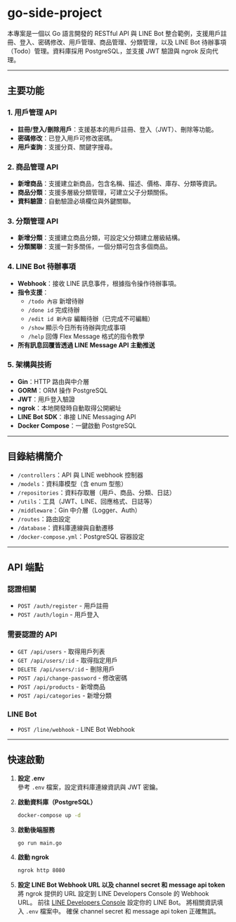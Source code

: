 # go-side-project

本專案是一個以 Go 語言開發的 RESTful API 與 LINE Bot 整合範例，支援用戶註冊、登入、密碼修改、用戶管理、商品管理、分類管理，以及 LINE Bot 待辦事項（Todo）管理。資料庫採用 PostgreSQL，並支援 JWT 驗證與 ngrok 反向代理。

---

## 主要功能

### 1. 用戶管理 API
- **註冊/登入/刪除用戶**：支援基本的用戶註冊、登入（JWT）、刪除等功能。
- **密碼修改**：已登入用戶可修改密碼。
- **用戶查詢**：支援分頁、關鍵字搜尋。

### 2. 商品管理 API
- **新增商品**：支援建立新商品，包含名稱、描述、價格、庫存、分類等資訊。
- **商品分類**：支援多層級分類管理，可建立父子分類關係。
- **資料驗證**：自動驗證必填欄位與外鍵關聯。

### 3. 分類管理 API
- **新增分類**：支援建立商品分類，可設定父分類建立層級結構。
- **分類關聯**：支援一對多關係，一個分類可包含多個商品。

### 4. LINE Bot 待辦事項
- **Webhook**：接收 LINE 訊息事件，根據指令操作待辦事項。
- **指令支援**：
  - `/todo 內容` 新增待辦
  - `/done id` 完成待辦
  - `/edit id 新內容` 編輯待辦（已完成不可編輯）
  - `/show` 顯示今日所有待辦與完成事項
  - `/help` 回傳 Flex Message 格式的指令教學
- **所有訊息回覆皆透過 LINE Message API 主動推送**

### 5. 架構與技術
- **Gin**：HTTP 路由與中介層
- **GORM**：ORM 操作 PostgreSQL
- **JWT**：用戶登入驗證
- **ngrok**：本地開發時自動取得公開網址
- **LINE Bot SDK**：串接 LINE Messaging API
- **Docker Compose**：一鍵啟動 PostgreSQL

---

## 目錄結構簡介

- `/controllers`：API 與 LINE webhook 控制器
- `/models`：資料庫模型（含 enum 型態）
- `/repositories`：資料存取層（用戶、商品、分類、日誌）
- `/utils`：工具（JWT、LINE、回應格式、日誌等）
- `/middleware`：Gin 中介層（Logger、Auth）
- `/routes`：路由設定
- `/database`：資料庫連線與自動遷移
- `/docker-compose.yml`：PostgreSQL 容器設定

---

## API 端點

### 認證相關
- `POST /auth/register` - 用戶註冊
- `POST /auth/login` - 用戶登入

### 需要認證的 API
- `GET /api/users` - 取得用戶列表
- `GET /api/users/:id` - 取得指定用戶
- `DELETE /api/users/:id` - 刪除用戶
- `POST /api/change-password` - 修改密碼
- `POST /api/products` - 新增商品
- `POST /api/categories` - 新增分類

### LINE Bot
- `POST /line/webhook` - LINE Bot Webhook

---

## 快速啟動

1. **設定 .env**  
   參考 `.env` 檔案，設定資料庫連線資訊與 JWT 密鑰。

2. **啟動資料庫（PostgreSQL）**
   ```sh
   docker-compose up -d
    ```

3. **啟動後端服務**
    ```sh
    go run main.go
    ```

4. **啟動 ngrok**
    ```sh
    ngrok http 8080
    ```

5. **設定 LINE Bot Webhook URL 以及 channel secret 和 message api token**
   將 ngrok 提供的 URL 設定到 LINE Developers Console 的 Webhook URL。
   前往 [LINE Developers Console](https://developers.line.biz/console/) 設定你的 LINE Bot。
   將相關資訊填入 `.env` 檔案中。
   確保 channel secret 和 message api token 正確無誤。